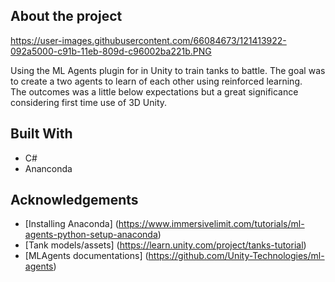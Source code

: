 <!--About the project-->
## About the project
https://user-images.githubusercontent.com/66084673/121413922-092a5000-c91b-11eb-809d-c96002ba221b.PNG

Using the ML Agents plugin for in Unity to train tanks to battle. The goal was to create a two agents to learn of each other using reinforced learning.<br/>
The outcomes was a little below expectations but a great significance considering first time use of 3D Unity.

## Built With
* C#
* Ananconda

## Acknowledgements
* [Installing Anaconda] (https://www.immersivelimit.com/tutorials/ml-agents-python-setup-anaconda)
* [Tank models/assets] (https://learn.unity.com/project/tanks-tutorial)
* [MLAgents documentations] (https://github.com/Unity-Technologies/ml-agents)
